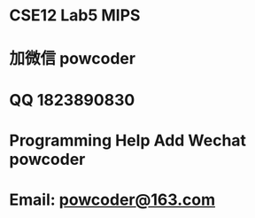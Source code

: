 # CSE12 Lab5 MIPS
# 加微信 powcoder

# QQ 1823890830

# Programming Help Add Wechat powcoder

# Email: powcoder@163.com

